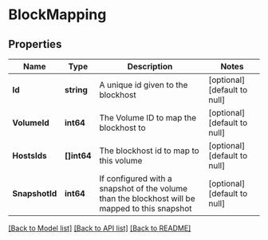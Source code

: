 # BlockMapping

## Properties
Name | Type | Description | Notes
------------ | ------------- | ------------- | -------------
**Id** | **string** | A unique id given to the blockhost | [optional] [default to null]
**VolumeId** | **int64** | The Volume ID to map the blockhost to | [optional] [default to null]
**HostsIds** | **[]int64** | The blockhost id to map to this volume | [optional] [default to null]
**SnapshotId** | **int64** | If configured with a snapshot of the volume than the blockhost will be mapped to this snapshot | [optional] [default to null]

[[Back to Model list]](../README.md#documentation-for-models) [[Back to API list]](../README.md#documentation-for-api-endpoints) [[Back to README]](../README.md)

